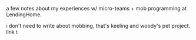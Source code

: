 a few notes about my experiences w/ micro-teams + mob programming at LendingHome.

i don't need to write about mobbing, that's keeling and woody's pet project. link t
<!--stackedit_data:
eyJoaXN0b3J5IjpbMTQ0ODI0NTI0M119
-->
